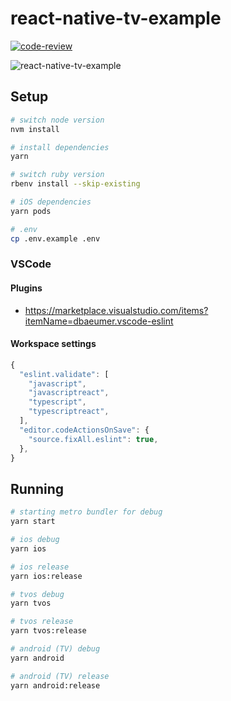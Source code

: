 # react-native-tv-example

[![code-review](https://github.com/wouterds/react-native-tv-example/workflows/code-review/badge.svg)](https://github.com/wouterds/react-native-tv-example/actions/workflows/code-review.yml)

![react-native-tv-example](https://repository-images.githubusercontent.com/520076519/5f7da859-9b46-4f96-ae2b-e74bd32c6180)

## Setup

```bash
# switch node version
nvm install

# install dependencies
yarn

# switch ruby version
rbenv install --skip-existing

# iOS dependencies
yarn pods

# .env
cp .env.example .env
```

### VSCode

#### Plugins

- https://marketplace.visualstudio.com/items?itemName=dbaeumer.vscode-eslint

#### Workspace settings

```javascript
{
  "eslint.validate": [
    "javascript",
    "javascriptreact",
    "typescript",
    "typescriptreact",
  ],
  "editor.codeActionsOnSave": {
    "source.fixAll.eslint": true,
  },
}
```

## Running

```bash
# starting metro bundler for debug
yarn start

# ios debug
yarn ios

# ios release
yarn ios:release

# tvos debug
yarn tvos

# tvos release
yarn tvos:release

# android (TV) debug
yarn android

# android (TV) release
yarn android:release
```
